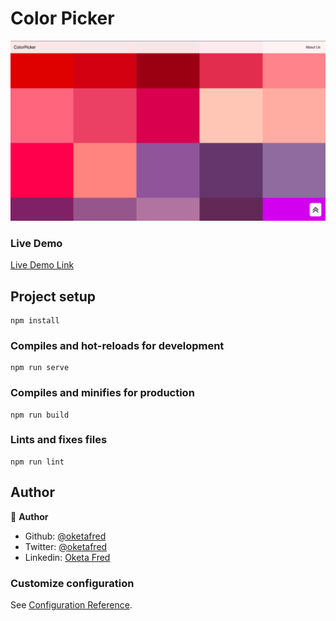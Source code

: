 # Color Picker

![](public/demo_image.png?raw=true "Title")

### Live Demo

[Live Demo Link](https://css-color-picker.netlify.app/)


## Project setup
```
npm install
```

### Compiles and hot-reloads for development
```
npm run serve
```

### Compiles and minifies for production
```
npm run build
```

### Lints and fixes files
```
npm run lint
```


## Author

👤 **Author**

- Github: [@oketafred](https://github.com/oketafred)
- Twitter: [@oketafred](https://twitter.com/oketafred)
- Linkedin: [Oketa Fred](https://www.linkedin.com/in/oketafred/)


### Customize configuration
See [Configuration Reference](https://cli.vuejs.org/config/).
